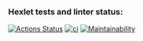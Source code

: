### Hexlet tests and linter status:
[![Actions Status](https://github.com/llravell/php-project-lvl2/workflows/hexlet-check/badge.svg)](https://github.com/llravell/php-project-lvl2/actions)
[![ci](https://github.com/llravell/php-project-lvl2/actions/workflows/ci.yml/badge.svg)](https://github.com/llravell/php-project-lvl2/actions/workflows/ci.yml)
[![Maintainability](https://api.codeclimate.com/v1/badges/29f4b464c3a435b48e3d/maintainability)](https://codeclimate.com/github/llravell/php-project-lvl2/maintainability)
